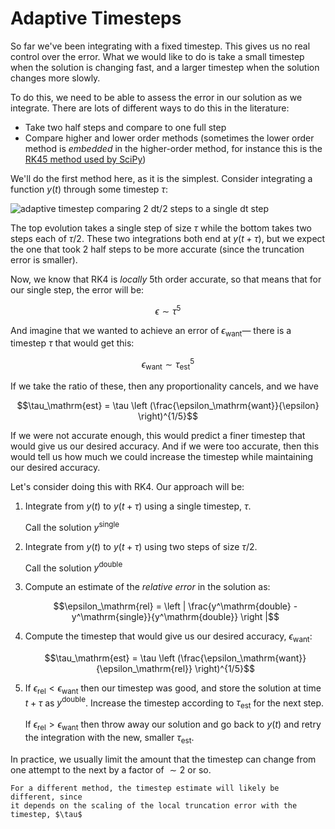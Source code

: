 Adaptive Timesteps
==================

So far we've been integrating with a fixed timestep.  This gives us no real control over the error.  What we would like to do is take a small timestep when the solution is changing fast, and a larger timestep when the solution changes more slowly.

To do this, we need to be able to assess the error in our solution as we integrate.  There are lots of different
ways to do this in the literature:

* Take two half steps and compare to one full step
* Compare higher and lower order methods (sometimes the lower order method is _embedded_ in the higher-order  method,
  for instance this is the [RK45 method used by SciPy](https://en.wikipedia.org/wiki/Dormand%E2%80%93Prince_method))

We'll do the first method here, as it is the simplest.  Consider integrating
a function $y(t)$ through some timestep $\tau$:

![adaptive timestep comparing 2 dt/2 steps to a single dt step](adaptive_timestep.png)

The top evolution takes a single step of size $\tau$ while the bottom takes
two steps each of $\tau/2$.  These two integrations both end at $y(t+\tau)$,
but we expect the one that took 2 half steps to be more accurate (since the truncation error is smaller).

Now, we know that RK4 is _locally_ 5th order accurate, so that means that
for our single step, the error will be:

$$\epsilon \sim \tau^5$$

And imagine that we wanted to achieve an error of $\epsilon_\mathrm{want}$&mdash;
there is a timestep $\tau$ that would get this:

$$\epsilon_\mathrm{want} \sim \tau_\mathrm{est}^5$$

If we take the ratio of these, then any proportionality cancels, and we have

$$\tau_\mathrm{est} = \tau \left (\frac{\epsilon_\mathrm{want}}{\epsilon} \right)^{1/5}$$

If we were not accurate enough, this would predict a finer timestep that would
give us our desired accuracy.  And if we were too accurate, then this would
tell us how much we could increase the timestep while maintaining our desired
accuracy.

Let's consider doing this with RK4.  Our approach will be:

1. Integrate from $y(t)$ to $y(t+\tau)$ using a single timestep, $\tau$.

   Call the solution $y^\mathrm{single}$
   
2. Integrate from $y(t)$ to $y(t+\tau)$ using two steps of size $\tau/2$.

   Call the solution $y^\mathrm{double}$
   
3. Compute an estimate of the _relative error_ in the solution as:

   $$\epsilon_\mathrm{rel} = \left | \frac{y^\mathrm{double} - y^\mathrm{single}}{y^\mathrm{double}} \right |$$
   
4. Compute the timestep that would give us our desired accuracy, $\epsilon_\mathrm{want}$:

   $$\tau_\mathrm{est} = \tau \left (\frac{\epsilon_\mathrm{want}}{\epsilon_\mathrm{rel}} \right)^{1/5}$$

5. If $\epsilon_\mathrm{rel} < \epsilon_\mathrm{want}$ then our timestep
   was good, and store the solution at time $t + \tau$ as $y^\mathrm{double}$.
   Increase the timestep according to $\tau_\mathrm{est}$ for the next step.
   
   If $\epsilon_\mathrm{rel} > \epsilon_\mathrm{want}$ then throw away our
   solution and go back to $y(t)$ and retry the integration with the new, smaller
   $\tau_\mathrm{est}$.
   
In practice, we usually limit the amount that the timestep can change from one
attempt to the next by a factor of $\sim 2$ or so.

```{note}
For a different method, the timestep estimate will likely be different, since
it depends on the scaling of the local truncation error with the timestep, $\tau$
```

